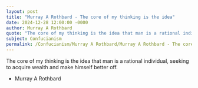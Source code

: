 ```yaml
---
layout: post
title: "Murray A Rothbard - The core of my thinking is the idea"
date: 2024-12-28 12:00:00 -0000
author: Murray A Rothbard
quote: "The core of my thinking is the idea that man is a rational individual, seeking to acquire wealth and make himself better off."
subject: Confucianism
permalink: /Confucianism/Murray A Rothbard/Murray A Rothbard - The core of my thinking is the idea
---
```


The core of my thinking is the idea that man is a rational individual, seeking to acquire wealth and make himself better off.

- Murray A Rothbard

